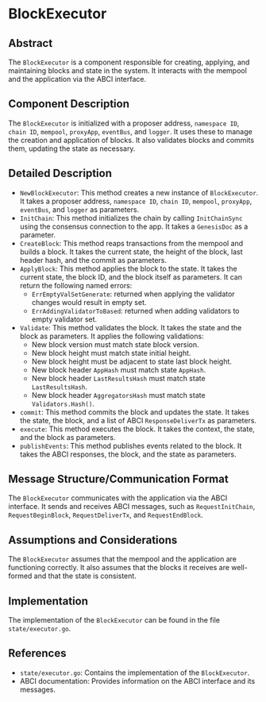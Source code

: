 # BlockExecutor

## Abstract

 The `BlockExecutor` is a component responsible for creating, applying, and maintaining blocks and state in the system. It interacts with the mempool and the application via the ABCI interface.

## Component Description

 The `BlockExecutor` is initialized with a proposer address, `namespace ID`, `chain ID`, `mempool`, `proxyApp`, `eventBus`, and `logger`. It uses these to manage the creation and application of blocks. It also validates blocks and commits them, updating the state as necessary.

## Detailed Description

- `NewBlockExecutor`: This method creates a new instance of `BlockExecutor`. It takes a proposer address, `namespace ID`, `chain ID`, `mempool`, `proxyApp`, `eventBus`, and `logger` as parameters.
- `InitChain`: This method initializes the chain by calling `InitChainSync` using the consensus connection to the app. It takes a `GenesisDoc` as a parameter.
- `CreateBlock`: This method reaps transactions from the mempool and builds a block. It takes the current state, the height of the block, last header hash, and the commit as parameters.
- `ApplyBlock`: This method applies the block to the state. It takes the current state, the block ID, and the block itself as parameters. It can return the following named errors:
  - `ErrEmptyValSetGenerate`: returned when applying the validator changes would result in empty set.
  - `ErrAddingValidatorToBased`: returned when adding validators to empty validator set.
- `Validate`: This method validates the block. It takes the state and the block as parameters. It applies the following validations:
  - New block version must match state block version.
  - New block height must match state initial height.
  - New block height must be adjacent to state last block height.
  - New block header `AppHash` must match state `AppHash`.
  - New block header `LastResultsHash` must match state `LastResultsHash`.
  - New block header `AggregatorsHash` must match state `Validators.Hash()`.
- `commit`: This method commits the block and updates the state. It takes the state, the block, and a list of ABCI `ResponseDeliverTx` as parameters.
- `execute`: This method executes the block. It takes the context, the state, and the block as parameters.
- `publishEvents`: This method publishes events related to the block. It takes the ABCI responses, the block, and the state as parameters.

## Message Structure/Communication Format

The `BlockExecutor` communicates with the application via the ABCI interface. It sends and receives ABCI messages, such as `RequestInitChain`, `RequestBeginBlock`, `RequestDeliverTx`, and `RequestEndBlock`.

## Assumptions and Considerations

The `BlockExecutor` assumes that the mempool and the application are functioning correctly. It also assumes that the blocks it receives are well-formed and that the state is consistent.

## Implementation

The implementation of the `BlockExecutor` can be found in the file `state/executor.go`.

## References

- `state/executor.go`: Contains the implementation of the `BlockExecutor`.
- ABCI documentation: Provides information on the ABCI interface and its messages.
